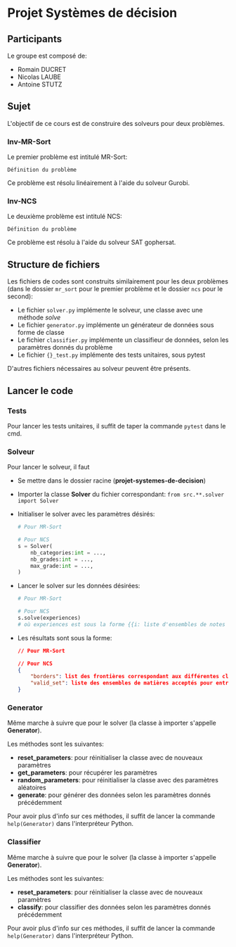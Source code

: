 # Projet Systèmes de décision

## Participants

Le groupe est composé de:

- Romain DUCRET
- Nicolas LAUBE
- Antoine STUTZ

## Sujet

L'objectif de ce cours est de construire des solveurs pour deux problèmes.

### Inv-MR-Sort

Le premier problème est intitulé MR-Sort:

```
Définition du problème
```

Ce problème est résolu linéairement à l'aide du solveur Gurobi.

### Inv-NCS

Le deuxième problème est intitulé NCS:

```
Définition du problème
```

Ce problème est résolu à l'aide du solveur SAT gophersat.

## Structure de fichiers

Les fichiers de codes sont construits similairement pour les deux problèmes (dans le dossier `mr_sort` pour le premier problème et le dossier `ncs` pour le second):

- Le fichier `solver.py` implémente le solveur, une classe avec une méthode _solve_
- Le fichier `generator.py` implémente un générateur de données sous forme de classe
- Le fichier `classifier.py` implémente un classifieur de données, selon les paramètres donnés du problème
- Le fichier `{}_test.py` implémente des tests unitaires, sous pytest

D'autres fichiers nécessaires au solveur peuvent être présents.

## Lancer le code

### Tests

Pour lancer les tests unitaires, il suffit de taper la commande `pytest` dans le cmd.

### Solveur

Pour lancer le solveur, il faut

- Se mettre dans le dossier racine (**projet-systemes-de-decision**)
- Importer la classe **Solver** du fichier correspondant: `from src.**.solver import Solver`
- Initialiser le solver avec les paramètres désirés:

  ```python
  # Pour MR-Sort

  # Pour NCS
  s = Solver(
      nb_categories:int = ...,
      nb_grades:int = ...,
      max_grade:int = ...,
  )
  ```

- Lancer le solver sur les données désirées:

  ```python
  # Pour MR-Sort

  # Pour NCS
  s.solve(experiences)
  # où experiences est sous la forme {{i: liste d'ensembles de notes qui correpondent à la classe i}}, la classe 0 symbolisant l'absence de classe
  ```

- Les résultats sont sous la forme:

  ```json
  // Pour MR-Sort

  // Pour NCS
  {
      "borders": list des frontières correspondant aux différentes classes,
      "valid_set": liste des ensembles de matières acceptés pour entrer dans une catégorie
  }
  ```

### Generator

Même marche à suivre que pour le solver (la classe à importer s'appelle **Generator**).

Les méthodes sont les suivantes:

- **reset_parameters**: pour réinitialiser la classe avec de nouveaux paramètres
- **get_parameters**: pour récupérer les paramètres
- **random_parameters**: pour réinitialiser la classe avec des paramètres aléatoires
- **generate**: pour générer des données selon les paramètres donnés précédemment

Pour avoir plus d'info sur ces méthodes, il suffit de lancer la commande `help(Generator)` dans l'interpréteur Python.

### Classifier

Même marche à suivre que pour le solver (la classe à importer s'appelle **Generator**).

Les méthodes sont les suivantes:

- **reset_parameters**: pour réinitialiser la classe avec de nouveaux paramètres
- **classify**: pour classifier des données selon les paramètres donnés précédemment

Pour avoir plus d'info sur ces méthodes, il suffit de lancer la commande `help(Generator)` dans l'interpréteur Python.
